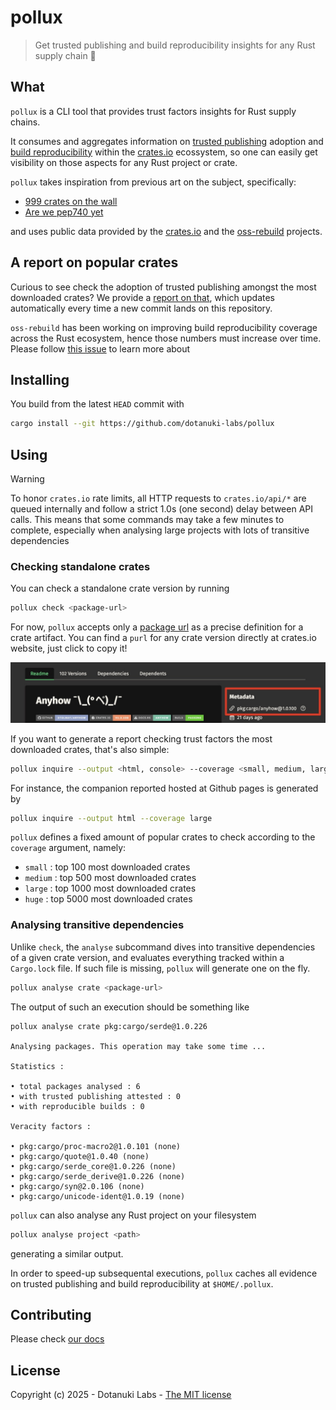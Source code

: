 # pollux

> Get trusted publishing and build reproducibility insights for any Rust supply chain 🦀

## What

`pollux` is a CLI tool that provides trust factors insights for Rust supply chains.

It consumes and aggregates information on
[trusted publishing](https://crates.io/docs/trusted-publishing/)
adoption and
[build reproducibility](https://reproducible-builds.org)
within the
[crates.io](https://crates.io)
ecossystem, so one can easily get visibility on those aspects for any Rust project
or crate.

`pollux` takes inspiration from previous art on the subject, specifically:

- [999 crates on the wall](https://lawngno.me/blog/2024/06/10/divine-provenance.html)
- [Are we pep740 yet](https://trailofbits.github.io/are-we-pep740-yet/)

and uses public data provided by the
[crates.io](https://crates.io/data-access)
and the
[oss-rebuild](https://oss-rebuild.dev)
projects.

## A report on popular crates

Curious to see check the adoption of trusted publishing amongst the most downloaded
crates? We provide a
[report on that](https://dotanuki-labs.github.io/pollux/),
which updates automatically every time a new commit lands on this repository.

`oss-rebuild` has been working on improving build reproducibility coverage across
the Rust ecosystem, hence those numbers must increase over time. Please follow
[this issue](https://github.com/google/oss-rebuild/issues/652)
to learn more about

## Installing

You build from the latest `HEAD` commit with

```bash
cargo install --git https://github.com/dotanuki-labs/pollux
```

## Using

> [!WARNING]
> To honor `crates.io` rate limits, all HTTP requests to `crates.io/api/*`
> are queued internally and follow a strict 1.0s (one second) delay between
> API calls. This means that some commands may take a few minutes to complete,
> especially when analysing large projects with lots of transitive dependencies

### Checking standalone crates

You can check a standalone crate version by running

```bash
pollux check <package-url>
```

For now, `pollux` accepts only a
[package url](https://github.com/package-url/purl-spec)
as a precise definition for a crate artifact. You can find a `purl` for any crate version
directly at crates.io website, just click to copy it!

![purl](docs/purl.jpg)

If you want to generate a report checking trust factors the most downloaded crates, that's
also simple:

```bash
pollux inquire --output <html, console> --coverage <small, medium, large, huge>
```

For instance, the companion reported hosted at Github pages is generated by

```bash
pollux inquire --output html --coverage large
```

`pollux` defines a fixed amount of popular crates to check according to
the `coverage` argument, namely:

- `small`  : top 100 most downloaded crates
- `medium` : top 500 most downloaded crates
- `large`  : top 1000 most downloaded crates
- `huge`   : top 5000 most downloaded crates

### Analysing transitive dependencies

Unlike `check`, the `analyse` subcommand dives into transitive dependencies of a given
crate version, and evaluates everything tracked within a `Cargo.lock` file. If such file is
missing, `pollux` will generate one on the fly.

```bash
pollux analyse crate <package-url>
```

The output of such an execution should be something like

```text
pollux analyse crate pkg:cargo/serde@1.0.226

Analysing packages. This operation may take some time ...

Statistics :

• total packages analysed : 6
• with trusted publishing attested : 0
• with reproducible builds : 0

Veracity factors :

• pkg:cargo/proc-macro2@1.0.101 (none)
• pkg:cargo/quote@1.0.40 (none)
• pkg:cargo/serde_core@1.0.226 (none)
• pkg:cargo/serde_derive@1.0.226 (none)
• pkg:cargo/syn@2.0.106 (none)
• pkg:cargo/unicode-ident@1.0.19 (none)
```

`pollux` can also analyse any Rust project on your filesystem

```bash
pollux analyse project <path>
```

generating a similar output.

In order to speed-up subsequental executions, `pollux` caches all evidence on
trusted publishing and build reproducibility at `$HOME/.pollux`.

## Contributing

Please check [our docs](https://github.com/dotanuki-labs/pollux/tree/main/docs)

## License

Copyright (c) 2025 - Dotanuki Labs - [The MIT license](https://choosealicense.com/licenses/mit)
